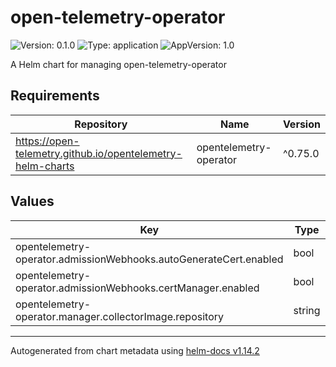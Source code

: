 # open-telemetry-operator

![Version: 0.1.0](https://img.shields.io/badge/Version-0.1.0-informational?style=flat-square) ![Type: application](https://img.shields.io/badge/Type-application-informational?style=flat-square) ![AppVersion: 1.0](https://img.shields.io/badge/AppVersion-1.0-informational?style=flat-square)

A Helm chart for managing open-telemetry-operator

## Requirements

| Repository | Name | Version |
|------------|------|---------|
| https://open-telemetry.github.io/opentelemetry-helm-charts | opentelemetry-operator | ^0.75.0 |

## Values

| Key | Type | Default | Description |
|-----|------|---------|-------------|
| opentelemetry-operator.admissionWebhooks.autoGenerateCert.enabled | bool | `true` |  |
| opentelemetry-operator.admissionWebhooks.certManager.enabled | bool | `false` |  |
| opentelemetry-operator.manager.collectorImage.repository | string | `"otel/opentelemetry-collector-k8s"` |  |

----------------------------------------------
Autogenerated from chart metadata using [helm-docs v1.14.2](https://github.com/norwoodj/helm-docs/releases/v1.14.2)
